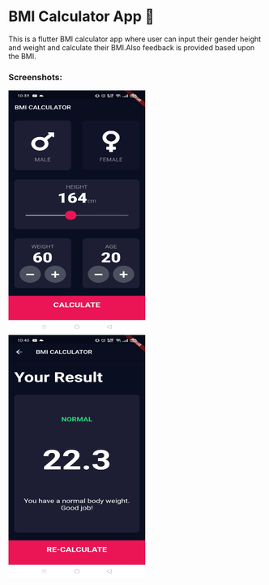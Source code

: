 
# BMI Calculator App 💪
 
This is a flutter BMI calculator app where user can input their gender height and weight and calculate their BMI.Also feedback is provided based upon the BMI.

<h3>Screenshots:</h3>

<img src="images/main.jpg" height="480" width="270">
<br>
<img src="images/result.jpg" height="480" width="270">
